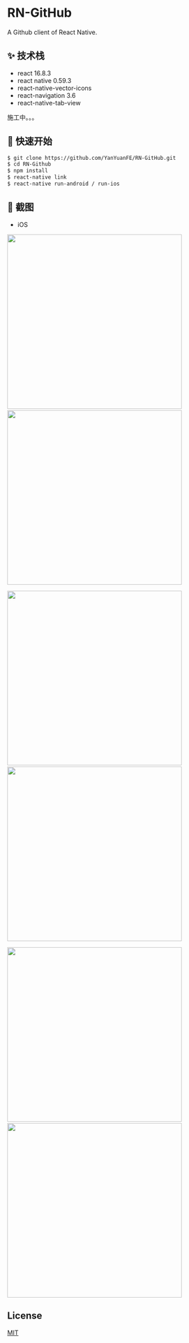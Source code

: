 # RN-GitHub

A Github client of React Native.


## ✨ 技术栈

*  react 16.8.3
*  react native 0.59.3
*  react-native-vector-icons
*  react-navigation 3.6
*  react-native-tab-view

施工中。。。

## 🔨 快速开始

```bash
$ git clone https://github.com/YanYuanFE/RN-GitHub.git
$ cd RN-Github
$ npm install
$ react-native link
$ react-native run-android / run-ios
```

## 💅 截图

* iOS <br/>

<img src="http://img.yanyuanfe.cn/popular1.png" width="400" />&nbsp;&nbsp;&nbsp;&nbsp;<img src="http://img.yanyuanfe.cn/trending.png" width="400" />
<br/>

<img src="http://img.yanyuanfe.cn/favorite.png" width="400" />&nbsp;&nbsp;&nbsp;&nbsp;<img src="http://img.yanyuanfe.cn/my.png" width="400" />
<br/>

<img src="http://img.yanyuanfe.cn/theme.png" width="400" />&nbsp;&nbsp;&nbsp;&nbsp;<img src="http://img.yanyuanfe.cn/popular.png" width="400" />

## License

[MIT][mit-license]

[mit-license]: ./LICENSE

